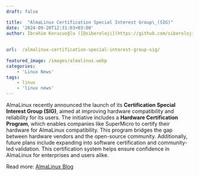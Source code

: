 ```yaml
---
draft: false

title:  "AlmaLinux Certification Special Interest Group\_(SIG)"
date: '2024-09-20T12:31:03+03:00'
author: İbrahim Korucuoğlu ([@siberoloji](https://github.com/siberoloji))
 
 
url:  /almalinux-certification-special-interest-group-sig/
 
featured_image: /images/almalinux.webp
categories:
    - 'Linux News'
tags:
    - linux
    - 'linux news'
---
```

AlmaLinux recently announced the launch of its **Certification Special Interest Group (SIG)**, aimed at improving hardware compatibility and reliability for its users. The initiative includes a **Hardware Certification Program**, which enables companies like SuperMicro to certify their hardware for AlmaLinux compatibility. This program bridges the gap between hardware vendors and the open-source community. Additionally, future plans include expanding into software certification and community-led validation. This certification system helps ensure confidence in AlmaLinux for enterprises and users alike.

Read more: <a href="https://almalinux.org/blog/2024-09-10-announcing-new-certification-sig/">AlmaLinux Blog</a>
